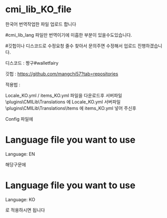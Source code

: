 # cmi_lib_KO_file
한국어 번역작업한 파일 업로드 합니다

#cmi_lib_lang 파일만 번역이기에 미흡한 부분이 있을수도있습니다.

#깃헙이나 디스코드로 수정요청 줄수 찾아서 문의주면 수정해서 업로드 진행하겠습니다.

디스코드 : 짱구#walletfairy

깃헙 : https://github.com/mangchi57?tab=repositories

적용법 :

Locale_KO.yml / items_KO.yml 파일을 다운로드후 
서버파일\plugins\CMILib\Translations 에 Locale_KO.yml 
서버파일\plugins\CMILib\Translations\Items 에 items_KO.yml 넣어 주신후

Config 파일에

# Language file you want to use
Language: EN                 

해당구문에

# Language file you want to use
Language: KO

로 적용하시면 됩니다
